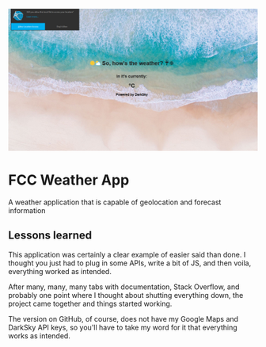 ![WeatherApp](weather_app.png)
# FCC Weather App
A weather application that is capable of geolocation and forecast information

## Lessons learned

This application was certainly a clear example of easier said than done. I thought you just had to plug in some APIs, write a bit of JS, and then voila, everything worked as intended.

After many, many, many tabs with documentation, Stack Overflow, and probably one point where I thought about shutting everything down, the project came together and things started working.

The version on GitHub, of course, does not have my Google Maps and DarkSky API keys, so you'll have to take my word for it that everything works as intended.